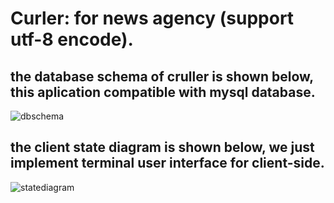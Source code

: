 # Curler: for news agency (support utf-8 encode).

## the database schema of cruller is shown below, this aplication compatible with **mysql** database.

![dbschema](https://user-images.githubusercontent.com/31438511/42958549-0a59c610-8b9b-11e8-9f4c-1fe817500f9b.png)



## the client state diagram is shown below, we just implement terminal user interface for client-side.

![statediagram](https://user-images.githubusercontent.com/31438511/42958880-22b6dc6a-8b9c-11e8-8791-d83314111dbe.png)
